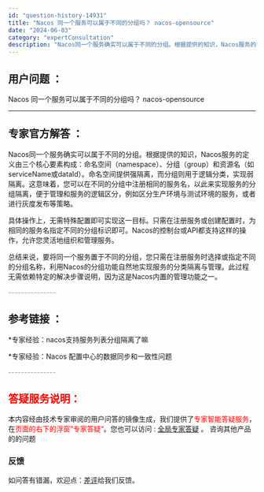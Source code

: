 ```yaml
---
id: "question-history-14931"
title: "Nacos 同一个服务可以属于不同的分组吗？ nacos-opensource"
date: "2024-06-03"
category: "expertConsultation"
description: "Nacos同一个服务确实可以属于不同的分组。根据提供的知识，Nacos服务的定义由三个核心要素构成：命名空间（namespace）、分组（group）和资源名（如serviceName或dataId）。命名空间提供强隔离，而分组则用于逻辑分类，实现弱隔离。这意味着，您可以在不同的分组中注册相同的服务"
---
```


## 用户问题 ： 
 Nacos 同一个服务可以属于不同的分组吗？ nacos-opensource 

---------------
## 专家官方解答 ：

Nacos同一个服务确实可以属于不同的分组。根据提供的知识，Nacos服务的定义由三个核心要素构成：命名空间（namespace）、分组（group）和资源名（如serviceName或dataId）。命名空间提供强隔离，而分组则用于逻辑分类，实现弱隔离。这意味着，您可以在不同的分组中注册相同的服务名，以此来实现服务的分组隔离，便于管理和服务的逻辑区分，例如区分生产环境与测试环境的服务，或者进行灰度发布等策略。

具体操作上，无需特殊配置即可实现这一目标。只需在注册服务或创建配置时，为相同的服务名指定不同的分组标识即可。Nacos的控制台或API都支持这样的操作，允许您灵活地组织和管理服务。

总结来说，要将同一个服务置于不同的分组，您只需在注册服务时选择或指定不同的分组名称，利用Nacos的分组功能自然地实现服务的分类隔离与管理。此过程无需依赖特定的解决步骤说明，因为这是Nacos内置的管理功能之一。


<font color="#949494">---------------</font> 


## 参考链接 ：

*专家经验：nacos支持服务列表分组隔离了嘛 
 
 *专家经验：Nacos 配置中心的数据同步和一致性问题 


 <font color="#949494">---------------</font> 
 


## <font color="#FF0000">答疑服务说明：</font> 

本内容经由技术专家审阅的用户问答的镜像生成，我们提供了<font color="#FF0000">专家智能答疑服务</font>，在<font color="#FF0000">页面的右下的浮窗”专家答疑“</font>。您也可以访问 : [全局专家答疑](https://opensource.alibaba.com/chatBot) 。 咨询其他产品的的问题

### 反馈
如问答有错漏，欢迎点：[差评](https://ai.nacos.io/user/feedbackByEnhancerGradePOJOID?enhancerGradePOJOId=14938)给我们反馈。
